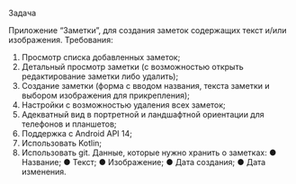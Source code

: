 Задача

Приложение “Заметки”, для создания заметок содержащих текст и/или изображения.
Требования:
1. Просмотр списка добавленных заметок;
2. Детальный просмотр заметки (с возможностью открыть редактирование заметки либо удалить);
3. Создание заметки (форма с вводом названия, текста заметки и выбором изображения для прикрепления);
4. Настройки с возможностью удаления всех заметок;
5. Адекватный вид в портретной и ландшафтной ориентации для телефонов и планшетов;
6. Поддержка с Android API 14;
7. Использовать Kotlin;
8. Использовать git.
   Данные, которые нужно хранить о заметках:
      ● Название;
      ● Текст;
      ● Изображение;
      ● Дата создания;
      ● Дата изменения.
